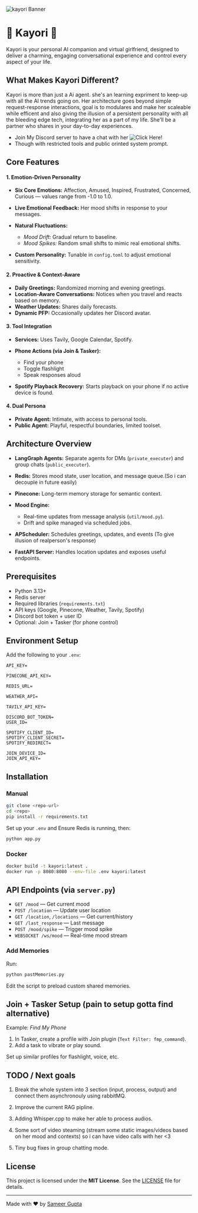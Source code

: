![kayori Banner](banner.webp)

# 🌸 Kayori 🌸

Kayori is your personal AI companion and virtual girlfriend, designed to deliver a charming, engaging conversational experience and control every aspect of your life.


## What Makes Kayori Different?

Kayori is more than just a Ai agent. she's an learning expriment to keep-up with all the AI trends going on. Her architecture goes beyond simple request-response interactions, goal is to modulares and make her scaleable while efficent and also giving the illusion of a persistent personality with all the bleeding edge tech, integrating her as a part of my life. She'll be a partner who shares in your day-to-day experiences.

* Join My Discord server to have a chat with her ![Click Here!](https://discord.gg/P7Hcynuxjn)
* Though with restricted tools and public orinted system prompt.

## Core Features

#### 1. Emotion-Driven Personality

* **Six Core Emotions:** Affection, Amused, Inspired, Frustrated, Concerned, Curious — values range from -1.0 to 1.0.
* **Live Emotional Feedback:** Her mood shifts in response to your messages.
* **Natural Fluctuations:**

  * *Mood Drift:* Gradual return to baseline.
  * *Mood Spikes:* Random small shifts to mimic real emotional shifts.
* **Custom Personality:** Tunable in `config.toml` to adjust emotional sensitivity.

#### 2. Proactive & Context-Aware

* **Daily Greetings:** Randomized morning and evening greetings.
* **Location-Aware Conversations:** Notices when you travel and reacts based on memory.
* **Weather Updates:** Shares daily forecasts.
* **Dynamic PFP:** Occasionally updates her Discord avatar.

#### 3. Tool Integration

* **Services:** Uses Tavily, Google Calendar, Spotify.
* **Phone Actions (via Join & Tasker):**

  * Find your phone
  * Toggle flashlight
  * Speak responses aloud
* **Spotify Playback Recovery:** Starts playback on your phone if no active device is found.

#### 4. Dual Persona

* **Private Agent:** Intimate, with access to personal tools.
* **Public Agent:** Playful, respectful boundaries, limited toolset.

## Architecture Overview

* **LangGraph Agents:** Separate agents for DMs (`private_executer`) and group chats (`public_executer`).
* **Redis:** Stores mood state, user location, and message queue.(So i can decouple in future easily)
* **Pinecone:** Long-term memory storage for semantic context.
* **Mood Engine:**

  * Real-time updates from message analysis (`util/mood.py`).
  * Drift and spike managed via scheduled jobs.
* **APScheduler:** Schedules greetings, updates, and events (To give illusion of realperson's response)
* **FastAPI Server:** Handles location updates and exposes useful endpoints.

## Prerequisites

* Python 3.13+
* Redis server
* Required libraries (`requirements.txt`)
* API keys (Google, Pinecone, Weather, Tavily, Spotify)
* Discord bot token + user ID
* Optional: Join + Tasker (for phone control)

## Environment Setup

Add the following to your `.env`:

```
API_KEY=

PINECONE_API_KEY=

REDIS_URL=

WEATHER_API=

TAVILY_API_KEY=

DISCORD_BOT_TOKEN=
USER_ID=

SPOTIFY_CLIENT_ID=
SPOTIFY_CLIENT_SECRET=
SPOTIFY_REDIRECT=

JOIN_DEVICE_ID=
JOIN_API_KEY=
```

## Installation

### Manual

```bash
git clone <repo-url>
cd <repo>
pip install -r requirements.txt
```

Set up your `.env` and Ensure Redis is running, then:

```bash
python app.py
```

### Docker

```bash
docker build -t kayori:latest .
docker run -p 8080:8080 --env-file .env kayori:latest
```

## API Endpoints (via `server.py`)

* `GET /mood` — Get current mood
* `POST /location` — Update user location
* `GET /location`, `/locations` — Get current/history
* `GET /last_response` — Last message
* `POST /mood/spike` — Trigger mood spike
* `WEBSOCKET /ws/mood` — Real-time mood stream

### Add Memories

Run:

```bash
python pastMemories.py
```

Edit the script to preload custom shared memories.

## Join + Tasker Setup (pain to setup gotta find alternative)

Example: *Find My Phone*

1. In Tasker, create a profile with Join plugin (`Text Filter: fmp_command`).
2. Add a task to vibrate or play sound.

Set up similar profiles for flashlight, voice, etc.


## TODO / Next goals

1. Break the whole system into 3 section (input, process, output) and connect them asynchronouly using rabbitMQ.

2. Improve the current RAG pipline.

3. Adding Whisper.cpp to make her able to process audios.

4. Some sort of video steaming (stream some static images/videos based on her mood and contexts) so i can have video calls with her <3

5. Tiny bug fixes in group chatting mode.

## License

This project is licensed under the **MIT License**. See the [LICENSE](LICENSE) file for details.

---

Made with ❤️ by [Sameer Gupta](https://github.com/SamTheTechi)
